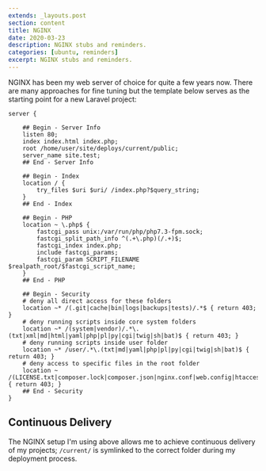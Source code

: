 ```yaml
---
extends: _layouts.post
section: content
title: NGINX 
date: 2020-03-23
description: NGINX stubs and reminders.
categories: [ubuntu, reminders]
excerpt: NGINX stubs and reminders.
---
```


NGINX has been my web server of choice for quite a few years now.
There are many approaches for fine tuning but the template below serves as the starting point for a new Laravel project:

```nginx
server {

    ## Begin - Server Info
    listen 80;
    index index.html index.php;
    root /home/user/site/deploys/current/public;
    server_name site.test;
    ## End - Server Info

    ## Begin - Index
    location / {
        try_files $uri $uri/ /index.php?$query_string;
    }
    ## End - Index

    ## Begin - PHP
    location ~ \.php$ {
        fastcgi_pass unix:/var/run/php/php7.3-fpm.sock;
        fastcgi_split_path_info ^(.+\.php)(/.+)$;
        fastcgi_index index.php;
        include fastcgi_params;
        fastcgi_param SCRIPT_FILENAME $realpath_root/$fastcgi_script_name;
    }
    ## End - PHP

    ## Begin - Security
    # deny all direct access for these folders
    location ~* /(.git|cache|bin|logs|backups|tests)/.*$ { return 403; }
    # deny running scripts inside core system folders
    location ~* /(system|vendor)/.*\.(txt|xml|md|html|yaml|php|pl|py|cgi|twig|sh|bat)$ { return 403; }
    # deny running scripts inside user folder
    location ~* /user/.*\.(txt|md|yaml|php|pl|py|cgi|twig|sh|bat)$ { return 403; }
    # deny access to specific files in the root folder
    location ~ /(LICENSE.txt|composer.lock|composer.json|nginx.conf|web.config|htaccess.txt|\.htaccess) { return 403; }
    ## End - Security
}
```

## Continuous Delivery

The NGINX setup I'm using above allows me to achieve continuous delivery of my projects; ```/current/``` is symlinked to the correct folder during my deployment process.

